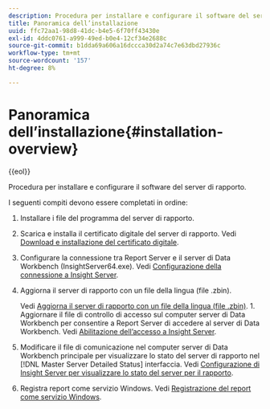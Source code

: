 ```yaml
---
description: Procedura per installare e configurare il software del server di rapporto.
title: Panoramica dell’installazione
uuid: ffc72aa1-98d8-41dc-b4e5-6f70ff43430e
exl-id: 4ddc0761-a999-49ed-b0e4-12cf34e2688c
source-git-commit: b1dda69a606a16dccca30d2a74c7e63dbd27936c
workflow-type: tm+mt
source-wordcount: '157'
ht-degree: 8%

---
```


# Panoramica dell’installazione{#installation-overview}

{{eol}}

Procedura per installare e configurare il software del server di rapporto.

I seguenti compiti devono essere completati in ordine:

1. Installare i file del programma del server di rapporto.
1. Scarica e installa il certificato digitale del server di rapporto. Vedi [Download e installazione del certificato digitale](../../../home/c-rpt-oview/c-inst-rpt/c-install-dig-cert/c-install-dig-cert.md#concept-5a61fc67df3643598c7c403962075f76).
1. Configurare la connessione tra Report Server e il server di Data Workbench (InsightServer64.exe). Vedi [Configurazione della connessione a Insight Server](../../../home/c-rpt-oview/c-inst-rpt/t-config-conn-ins-svr.md#task-a3ca949c43244782b658fb4437fd724c).
1. Aggiorna il server di rapporto con un file della lingua (file .zbin).

   Vedi [Aggiorna il server di rapporto con un file della lingua (file .zbin)](../../../home/c-rpt-oview/c-inst-rpt/c-zbin-file-update.md#concept-5637a8f52b7643759e423c2068b4126b). 1. Aggiornare il file di controllo di accesso sul computer server di Data Workbench per consentire a Report Server di accedere al server di Data Workbench. Vedi [Abilitazione dell’accesso a Insight Server](../../../home/c-rpt-oview/c-inst-rpt/t-en-acc-ins-svr.md#task-e7b95cf9cb194842ad72fa534c56c3cc).
1. Modificare il file di comunicazione nel computer server di Data Workbench principale per visualizzare lo stato del server di rapporto nel [!DNL Master Server Detailed Status] interfaccia. Vedi [Configurazione di Insight Server per visualizzare lo stato del server per il rapporto](../../../home/c-rpt-oview/c-inst-rpt/t-display-svr-st-rpt.md#task-a14d096f85924d9b93eef950591f93a8).
1. Registra report come servizio Windows. Vedi [Registrazione del report come servizio Windows](../../../home/c-rpt-oview/c-inst-rpt/t-reg-rpt-win-svc.md#task-a8762d7818ed4cfd87e616db6a68b3a6).
